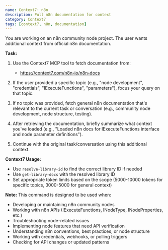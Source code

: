 ```yaml
---
name: Context7: n8n
description: Pull n8n documentation for context
category: Context7
tags: [context7, n8n, documentation]
---
```


You are working on an n8n community node project. The user wants additional context from official n8n documentation.

**Task:**
1. Use the Context7 MCP tool to fetch documentation from:
   - https://context7.com/n8n-io/n8n-docs

2. If the user provided a specific topic (e.g., "node development", "credentials", "IExecuteFunctions", "parameters"), focus your query on that topic.

3. If no topic was provided, fetch general n8n documentation that's relevant to the current task or conversation (e.g., community node development, node structure, testing).

4. After retrieving the documentation, briefly summarize what context you've loaded (e.g., "Loaded n8n docs for IExecuteFunctions interface and node parameter definitions").

5. Continue with the original task/conversation using this additional context.

**Context7 Usage:**
- Use `resolve-library-id` to find the correct library ID if needed
- Use `get-library-docs` with the resolved library ID
- Set appropriate token limits based on the scope (5000-10000 tokens for specific topics, 3000-5000 for general context)

**Note:** This command is designed to be used when:
- Developing or maintaining n8n community nodes
- Working with n8n APIs (IExecuteFunctions, INodeType, INodeProperties, etc.)
- Troubleshooting node-related issues
- Implementing node features that need API verification
- Understanding n8n conventions, best practices, or node structure
- Working with credentials, webhooks, or polling triggers
- Checking for API changes or updated patterns
